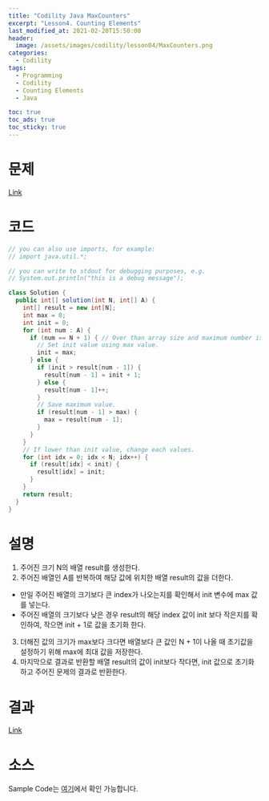 ```yaml
---
title: "Codility Java MaxCounters"
excerpt: "Lesson4. Counting Elements"
last_modified_at: 2021-02-20T15:50:00
header:
  image: /assets/images/codility/lesson04/MaxCounters.png
categories:
  - Codility
tags:
  - Programming
  - Codility
  - Counting Elements
  - Java

toc: true
toc_ads: true
toc_sticky: true
---
```

# 문제
[Link](https://app.codility.com/programmers/lessons/4-counting_elements/max_counters/)

# 코드
```java
// you can also use imports, for example:
// import java.util.*;

// you can write to stdout for debugging purposes, e.g.
// System.out.println("this is a debug message");

class Solution {
  public int[] solution(int N, int[] A) {
    int[] result = new int[N];
    int max = 0;
    int init = 0;
    for (int num : A) {
      if (num == N + 1) { // Over than array size and maximum number is N + 1.
        // Set init value using max value.
        init = max;
      } else {
        if (init > result[num - 1]) {
          result[num - 1] = init + 1;
        } else {
          result[num - 1]++;
        }
        // Save maximum value.
        if (result[num - 1] > max) {
          max = result[num - 1];
        }
      }
    }
    // If lower than init value, change each values.
    for (int idx = 0; idx < N; idx++) {
      if (result[idx] < init) {
        result[idx] = init;
      }
    }
    return result;
  }
}
```

# 설명
1. 주어진 크기 N의 배열 result를 생성한다.
2. 주어진 배열인 A를 반복하여 해당 값에 위치한 배열 result의 값을 더한다.
- 만일 주어진 배열의 크기보다 큰 index가 나오는지를 확인해서 init 변수에 max 값를 넣는다.
- 주어진 배열의 크기보다 낮은 경우 result의 해당 index 값이 init 보다 작은지를 확인하여, 작으면 init + 1로 값을 초기화 한다.
3. 더해진 값의 크기가 max보다 크다면 배열보다 큰 값인 N + 1이 나올 때 초기값을 설정하기 위해 max에 최대 값을 저장한다.
4. 마지막으로 결과로 반환할 배열 result의 값이 init보다 작다면, init 값으로 초기화 하고 주어진 문제의 결과로 반환한다.

# 결과
[Link](https://app.codility.com/demo/results/trainingQ5G9KP-C39/)

# 소스
Sample Code는 [여기](https://github.com/GracefulSoul/codility/blob/master/src/main/java/lesson04/MaxCounters.java)에서 확인 가능합니다.